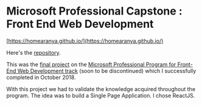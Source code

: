 # Microsoft Professional Capstone : Front End Web Development

[https://homearanya.github.io/](https://homearanya.github.io/)

Here's the [repository](https://github.com/homearanya/React-ECommerce).

This was the [final project](https://www.edx.org/course/microsoft-professional-capstone-front-microsoft-dev238x) on the [Microsoft Professional Program for Front-End Web Development track](https://academy.microsoft.com/en-us/tracks/front-end-development/) (soon to be discontinued) which I successfully completed in October 2018.

With this project we had to validate the knowledge acquired throughout the program. The idea was to build a Single Page Application. I chose ReactJS.
